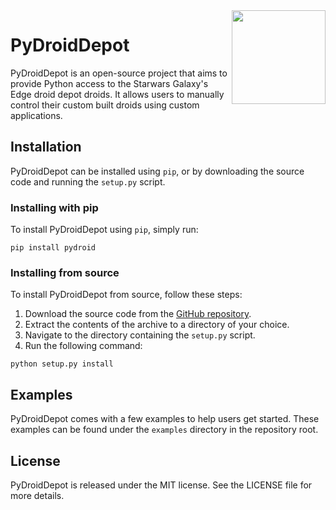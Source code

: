 <img src="https://static.wikia.nocookie.net/frstarwars/images/e/e4/Logo_Droid_Depot_SWGE.png/revision/latest?cb=20200730141444" align="right" width="150">

# PyDroidDepot

PyDroidDepot is an open-source project that aims to provide Python access to the Starwars Galaxy's Edge droid depot droids. It allows users to manually control their custom built droids using custom applications.

## Installation

PyDroidDepot can be installed using `pip`, or by downloading the source code and running the `setup.py` script.

### Installing with pip

To install PyDroidDepot using `pip`, simply run:

```
pip install pydroid
```

### Installing from source

To install PyDroidDepot from source, follow these steps:

1. Download the source code from the [GitHub repository](https://github.com/thetestgame/pydroid).
2. Extract the contents of the archive to a directory of your choice.
3. Navigate to the directory containing the `setup.py` script.
4. Run the following command:

```
python setup.py install
```

## Examples

PyDroidDepot comes with a few examples to help users get started. These examples can be found under the `examples` directory in the repository root.

## License
PyDroidDepot is released under the MIT license. See the LICENSE file for more details.